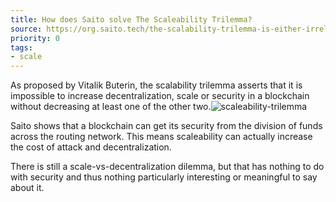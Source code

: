 ```yaml
---
title: How does Saito solve The Scaleability Trilemma?
source: https://org.saito.tech/the-scalability-trilemma-is-either-irrelevant-or-wrong/
priority: 0
tags:
- scale
---
```


As proposed by Vitalik Buterin, the scalability trilemma asserts that it is impossible to increase decentralization, scale or security in a blockchain without decreasing at least one of the other two.![scaleability-trilemma](/scaleability-trilemma.png)

Saito shows that a blockchain can get its security from the division of funds across the routing network. This means scaleability can actually increase the cost of attack and decentralization.

There is still a scale-vs-decentralization dilemma, but that has nothing to do with security and thus nothing particularly interesting or meaningful to say about it.